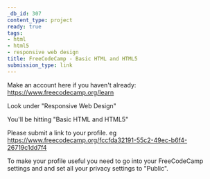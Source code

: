 ```yaml
---
_db_id: 307
content_type: project
ready: true
tags:
- html
- html5
- responsive web design
title: FreeCodeCamp - Basic HTML and HTML5
submission_type: link
---
```


Make an account here if you haven't already: https://www.freecodecamp.org/learn

Look under "Responsive Web Design"

You'll be hitting "Basic HTML and HTML5"

Please submit a link to your profile. eg https://www.freecodecamp.org/fccfda32191-55c2-49ec-b6f4-26719c1dd7f4

To make your profile useful you need to go into your FreeCodeCamp settings and and set all your privacy settings to "Public".